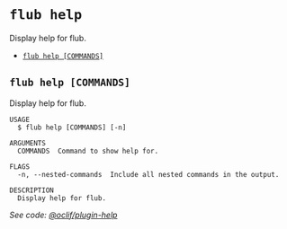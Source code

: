 `flub help`
===========

Display help for flub.

* [`flub help [COMMANDS]`](#flub-help-commands)

## `flub help [COMMANDS]`

Display help for flub.

```
USAGE
  $ flub help [COMMANDS] [-n]

ARGUMENTS
  COMMANDS  Command to show help for.

FLAGS
  -n, --nested-commands  Include all nested commands in the output.

DESCRIPTION
  Display help for flub.
```

_See code: [@oclif/plugin-help](https://github.com/oclif/plugin-help/blob/v6.0.4/src/commands/help.ts)_
